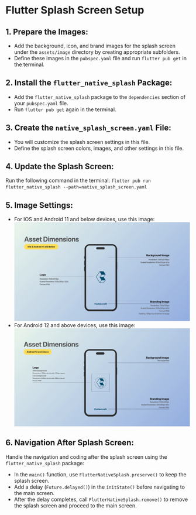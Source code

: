# Flutter Splash Screen Setup

## 1. Prepare the Images:
- Add the background, icon, and brand images for the splash screen under the `assets/image` directory by creating appropriate subfolders.
- Define these images in the `pubspec.yaml` file and run `flutter pub get` in the terminal.

## 2. Install the `flutter_native_splash` Package:
- Add the `flutter_native_splash` package to the `dependencies` section of your `pubspec.yaml` file.
- Run `flutter pub get` again in the terminal.

## 3. Create the `native_splash_screen.yaml` File:
- You will customize the splash screen settings in this file.
- Define the splash screen colors, images, and other settings in this file.

## 4. Update the Splash Screen:
Run the following command in the terminal: 
`flutter pub run flutter_native_splash --path=native_splash_screen.yaml`

  
## 5. Image Settings:
- For IOS and Android 11 and below devices, use this image:
  ![Android 11 and Below](splash_screen/assets/image/asset_dimensions_ios_android11below.png)
- For Android 12 and above devices, use this image:
  ![Android 12 and Above](splash_screen/assets/image/asset_dimensions_ios_android12above.png)

## 6. Navigation After Splash Screen:
Handle the navigation and coding after the splash screen using the `flutter_native_splash` package:
- In the `main()` function, use `FlutterNativeSplash.preserve()` to keep the splash screen.
- Add a delay (`Future.delayed()`) in the `initState()` before navigating to the main screen.
- After the delay completes, call `FlutterNativeSplash.remove()` to remove the splash screen and proceed to the main screen.

